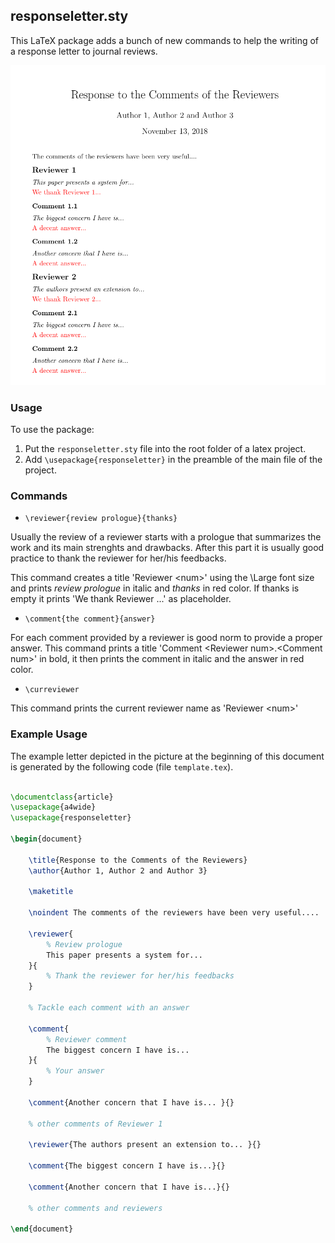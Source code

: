 ## responseletter.sty

This LaTeX package adds a bunch of new commands to help the writing of a response letter to journal reviews.

<p align="center">
  <img src="template.png" />
</p>


### Usage

To use the package:

1. Put the `responseletter.sty` file into the root folder of a latex project.
2. Add `\usepackage{responseletter}` in the preamble of the main file of the project.


### Commands

* `\reviewer{review prologue}{thanks}`

Usually the review of a reviewer starts with a prologue that summarizes the work and its main strenghts and drawbacks.
After this part it is usually good practice to thank the reviewer for her/his feedbacks.

This command creates a title 'Reviewer \<num\>' using the \Large font size and prints *review prologue* in italic and *thanks* in red color.
If thanks is empty it prints 'We thank Reviewer <num>...' as placeholder.

* `\comment{the comment}{answer}`

For each comment provided by a reviewer is good norm to provide a proper answer.
This command prints a title 'Comment \<Reviewer num\>.\<Comment num\>' in bold, it then prints the comment in italic and the answer in red color.

* `\curreviewer`

This command prints the current reviewer name as 'Reviewer \<num\>'

### Example Usage

The example letter depicted in the picture at the beginning of this document is generated by the following code (file `template.tex`).

```latex

\documentclass{article}
\usepackage{a4wide}
\usepackage{responseletter}

\begin{document}

	\title{Response to the Comments of the Reviewers}
	\author{Author 1, Author 2 and Author 3}

	\maketitle

	\noindent The comments of the reviewers have been very useful....

	\reviewer{
		% Review prologue
		This paper presents a system for...
	}{
		% Thank the reviewer for her/his feedbacks
	}

	% Tackle each comment with an answer

	\comment{
		% Reviewer comment
		The biggest concern I have is...
	}{
		% Your answer
	}

	\comment{Another concern that I have is... }{}

	% other comments of Reviewer 1

	\reviewer{The authors present an extension to... }{}

	\comment{The biggest concern I have is...}{}

	\comment{Another concern that I have is...}{}

	% other comments and reviewers

\end{document}

```
